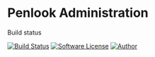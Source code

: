 # Penlook Administration

Build status

[![Build Status](https://travis-ci.org/penlook/admin.svg?branch=master)](https://travis-ci.org/penlook/admin) [![Software License](https://img.shields.io/badge/license-MIT-blue.svg?style=flat)](LICENSE.md) [![Author](http://img.shields.io/badge/author-penlook-red.svg?style=flat)](https://github.com/penlook)
